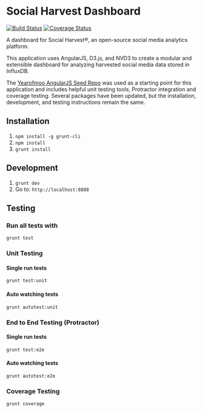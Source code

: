# Social Harvest Dashboard

[![Build Status](https://drone.io/github.com/tmaiaroto/social-harvest-dashboard/status.png)](https://drone.io/github.com/tmaiaroto/social-harvest-dashboard/latest) [![Coverage Status](https://coveralls.io/repos/tmaiaroto/social-harvest-dashboard/badge.png?branch=master)](https://coveralls.io/r/tmaiaroto/social-harvest-dashboard?branch=master)

A dashboard for Social Harvest&reg;, an open-source social media analytics platform.

This application uses AngularJS, D3.js, and NVD3 to create a modular and extensible dashboard for analyzing harvested social media data stored in InfluxDB.

The [Yearofmoo AngularJS Seed Repo](https://github.com/yearofmoo/angularjs-seed-repo) was used as a starting point for this application and includes helpful unit testing tools, Protractor integration and coverage testing.
Several packages have been updated, but the installation, development, and testing instructions remain the same.

## Installation

1. `npm install -g grunt-cli`
2. `npm install`
3. `grunt install`

## Development

1. `grunt dev`
2. Go to: `http://localhost:8888`

## Testing

### Run all tests with
`grunt test`

### Unit Testing

#### Single run tests
`grunt test:unit`

#### Auto watching tests
`grunt autotest:unit`

### End to End Testing (Protractor)

#### Single run tests
`grunt test:e2e`

#### Auto watching tests
`grunt autotest:e2e`

### Coverage Testing

`grunt coverage`
